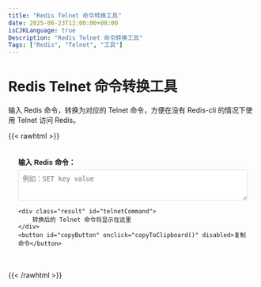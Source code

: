 ```yaml
---
title: "Redis Telnet 命令转换工具"
date: 2025-06-23T12:00:00+08:00
isCJKLanguage: true
Description: "Redis Telnet 命令转换工具"
Tags: ["Redis", "Telnet", "工具"]
---
```


# Redis Telnet 命令转换工具

输入 Redis 命令，转换为对应的 Telnet 命令，方便在没有 Redis-cli 的情况下使用 Telnet 访问 Redis。

{{< rawhtml >}}
<div class="container">
    <div class="input-group">
        <label for="redisCommand">输入 Redis 命令：</label>
        <textarea id="redisCommand" rows="3" placeholder="例如：SET key value"></textarea>
    </div>
    
    <div class="result" id="telnetCommand">
        转换后的 Telnet 命令将显示在这里
    </div>
    <button id="copyButton" onclick="copyToClipboard()" disabled>复制命令</button>
</div>

<style>
    .container {
        font-family: Arial, sans-serif;
        max-width: 800px;
        margin: 0 auto;
        padding: 20px;
    }
    .input-group {
        margin-bottom: 15px;
    }
    label {
        display: block;
        margin-bottom: 5px;
        font-weight: bold;
    }
    input, textarea {
        width: 100%;
        padding: 8px;
        box-sizing: border-box;
        border: 1px solid #ddd;
        border-radius: 4px;
    }
    button {
        background-color: #4CAF50;
        color: white;
        padding: 10px 15px;
        border: none;
        border-radius: 4px;
        cursor: pointer;
        margin-right: 10px;
    }
    button:hover {
        background-color: #45a049;
    }
    .result {
        margin-top: 15px;
        padding: 10px;
        background-color: #fff;
        border: 1px solid #ddd;
        border-radius: 4px;
        white-space: pre-wrap;
        position: relative;
    }
    #copyButton {
        background-color: #2196F3;
    }
    #copyButton:hover {
        background-color: #0b7dda;
    }
</style>

<script>
    function convertToTelnet() {
        const redisCommand = document.getElementById('redisCommand').value.trim();
        if (!redisCommand) {
            document.getElementById('telnetCommand').innerText = '请输入 Redis 命令';
            document.getElementById('copyButton').disabled = true;
            return;
        }

        const parts = redisCommand.split(' ');
        let telnetCommand = '';
        telnetCommand += '*' + parts.length + '\r\n';
        for (let part of parts) {
            telnetCommand += '$' + part.length + '\r\n';
            telnetCommand += part + '\r\n';
        }

        document.getElementById('telnetCommand').innerText = telnetCommand;
        document.getElementById('copyButton').disabled = false;
    }

    function copyToClipboard() {
        const telnetCommand = document.getElementById('telnetCommand').innerText;
        if (!telnetCommand) return;

        navigator.clipboard.writeText(telnetCommand)
            .then(() => {
                const copyButton = document.getElementById('copyButton');
                const originalText = copyButton.innerText;
                copyButton.innerText = '已复制!';
                copyButton.disabled = true;

                setTimeout(() => {
                    copyButton.innerText = originalText;
                    copyButton.disabled = false;
                }, 3000);
            })
            .catch(err => {
                console.error('复制失败: ', err);
            });
    }

    // 监听输入框的变化并自动转换
    document.getElementById('redisCommand').addEventListener('input', function() {
        convertToTelnet();
    });
</script>
{{< /rawhtml >}}
